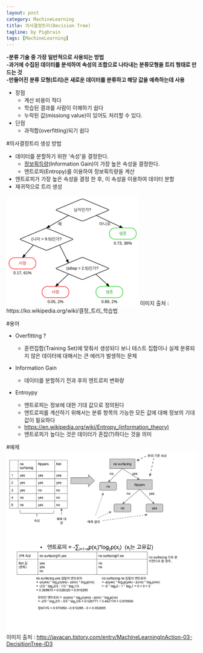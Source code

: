 ```yaml
---
layout: post
category: MachineLearning
title: 의사결정트리(Decision Tree)
tagline: by Pigbrain
tags: [MachineLearning]
---
```


<!--more-->

**-분류 기술 중 가장 일반적으로 사용되는 방법**  
**-과거에 수집된 데이터를 분석하여 속성의 조합으로 나타내는 분류모형을 트리 형태로 만드는 것**  
**-만들어진 분류 모형(트리)은 새로운 데이터를 분류하고 해당 값을 예측하는데 사용**  

* 장점
	* 계산 비용이 적다
	* 학습된 결과를 사람이 이해하기 쉽다
	* 누락된 값(missiong value)이 있어도 처리할 수 있다.
* 단점
	* 과적합(overfitting)되기 쉽다

#의사결정트리 생성 방법
* 데이터를 분할하기 위한 '속성'을 결정한다.  
	* [정보획득량](https://en.wikipedia.org/wiki/Kullback%E2%80%93Leibler_divergence)(Information Gain)이 가장 높은 속성을 결정한다.  
	* 엔트로피(Entropy)를 이용하여 정보획득량을 계산
* 엔트로피가 가장 높은 속성을 결정 한 후, 이 속성을 이용하여 데이터 분할
* 재귀적으로 트리 생성
  
<img src="/assets/themes/Snail/img/MachineLearning/DecisionTree/CART_tree_titanic_survivors_KOR.png" alt="">
이미지 출처 : https://ko.wikipedia.org/wiki/결정_트리_학습법


#용어  
  
* Overfitting ?
	* 훈련집합(Training Set)에 맞춰서 생성되다 보니 테스트 집합이나 실제 분류되지 않은 데이터에 대해서는 큰 에러가 발생하는 문제
  
* Information Gain
	* 데이터를 분할하기 전과 후의 엔트로피 변화량
  
* Entroypy
	* 엔트로피는 정보에 대한 기대 값으로 정의된다
	* 엔트로피를 계산하기 위해서는 분류 항목의 가능한 모든 값에 대해 정보의 기대값이 필요하다
	* https://en.wikipedia.org/wiki/Entropy_(information_theory)
	* 엔트로피가 높다는 것은 데이터가 혼잡(?)하다는 것을 의미  
  
 
#예제
<img src="/assets/themes/Snail/img/MachineLearning/DecisionTree/DecisionTree_example.png" alt="">
이미지 출처 : http://javacan.tistory.com/entry/MachineLearningInAction-03-DecisitionTree-ID3
 
